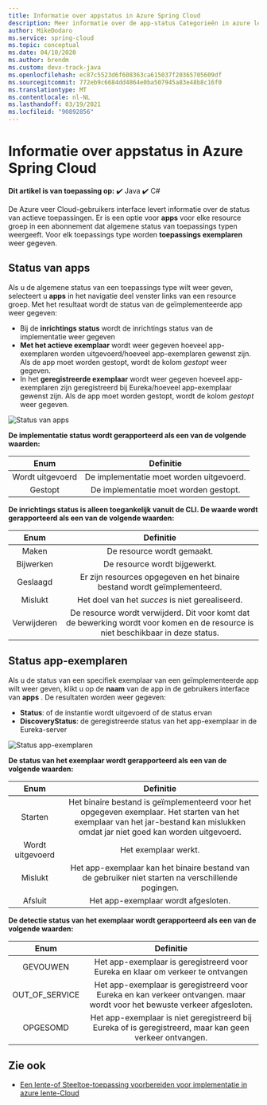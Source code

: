 ```yaml
---
title: Informatie over appstatus in Azure Spring Cloud
description: Meer informatie over de app-status Categorieën in azure lente Cloud
author: MikeDodaro
ms.service: spring-cloud
ms.topic: conceptual
ms.date: 04/10/2020
ms.author: brendm
ms.custom: devx-track-java
ms.openlocfilehash: ec87c5523d6f608363ca615037f20365705609df
ms.sourcegitcommit: 772eb9c6684dd4864e0ba507945a83e48b8c16f0
ms.translationtype: MT
ms.contentlocale: nl-NL
ms.lasthandoff: 03/19/2021
ms.locfileid: "90892856"
---
```

# <a name="understanding-app-status-in-azure-spring-cloud"></a>Informatie over appstatus in Azure Spring Cloud

**Dit artikel is van toepassing op:** ✔️ Java ✔️ C#

De Azure veer Cloud-gebruikers interface levert informatie over de status van actieve toepassingen.  Er is een optie voor **apps** voor elke resource groep in een abonnement dat algemene status van toepassings typen weergeeft.  Voor elk toepassings type worden **toepassings exemplaren** weer gegeven.

## <a name="apps-status"></a>Status van apps
Als u de algemene status van een toepassings type wilt weer geven, selecteert u **apps** in het navigatie deel venster links van een resource groep. Met het resultaat wordt de status van de geïmplementeerde app weer gegeven:

* Bij de **inrichtings status** wordt de inrichtings status van de implementatie weer gegeven
* **Met het actieve exemplaar** wordt weer gegeven hoeveel app-exemplaren worden uitgevoerd/hoeveel app-exemplaren gewenst zijn. Als de app moet worden gestopt, wordt de kolom *gestopt* weer gegeven.
* In het **geregistreerde exemplaar** wordt weer gegeven hoeveel app-exemplaren zijn geregistreerd bij Eureka/hoeveel app-exemplaar gewenst zijn. Als de app moet worden gestopt, wordt de kolom *gestopt* weer gegeven.


 ![Status van apps](media/spring-cloud-concept-app-status/apps-ui-status.png)

**De implementatie status wordt gerapporteerd als een van de volgende waarden:**

| Enum | Definitie |
|:--:|:----------------:|
| Wordt uitgevoerd | De implementatie moet worden uitgevoerd. |
| Gestopt | De implementatie moet worden gestopt. |

**De inrichtings status is alleen toegankelijk vanuit de CLI.  De waarde wordt gerapporteerd als een van de volgende waarden:**

| Enum | Definitie |
|:--:|:----------------:|
| Maken | De resource wordt gemaakt. |
| Bijwerken | De resource wordt bijgewerkt. |
| Geslaagd | Er zijn resources opgegeven en het binaire bestand wordt geïmplementeerd. |
| Mislukt | Het doel van het *succes* is niet gerealiseerd. |
| Verwijderen | De resource wordt verwijderd. Dit voor komt dat de bewerking wordt voor komen en de resource is niet beschikbaar in deze status. |

## <a name="app-instances-status"></a>Status app-exemplaren

Als u de status van een specifiek exemplaar van een geïmplementeerde app wilt weer geven, klikt u op de **naam** van de app in de gebruikers interface van **apps** . De resultaten worden weer gegeven:
* **Status**: of de instantie wordt uitgevoerd of de status ervan
* **DiscoveryStatus**: de geregistreerde status van het app-exemplaar in de Eureka-server

 ![Status app-exemplaren](media/spring-cloud-concept-app-status/apps-ui-instance-status.png)

**De status van het exemplaar wordt gerapporteerd als een van de volgende waarden:**

| Enum | Definitie |
|:--:|:----------------:|
| Starten | Het binaire bestand is geïmplementeerd voor het opgegeven exemplaar. Het starten van het exemplaar van het jar-bestand kan mislukken omdat jar niet goed kan worden uitgevoerd. |
| Wordt uitgevoerd | Het exemplaar werkt. |
| Mislukt | Het app-exemplaar kan het binaire bestand van de gebruiker niet starten na verschillende pogingen. |
| Afsluit | Het app-exemplaar wordt afgesloten. |

**De detectie status van het exemplaar wordt gerapporteerd als een van de volgende waarden:**

| Enum | Definitie |
|:--:|:----------------:|
| GEVOUWEN | Het app-exemplaar is geregistreerd voor Eureka en klaar om verkeer te ontvangen |
| OUT_OF_SERVICE | Het app-exemplaar is geregistreerd voor Eureka en kan verkeer ontvangen. maar wordt voor het bewuste verkeer afgesloten. |
| OPGESOMD | Het app-exemplaar is niet geregistreerd bij Eureka of is geregistreerd, maar kan geen verkeer ontvangen. |


## <a name="see-also"></a>Zie ook
* [Een lente-of Steeltoe-toepassing voorbereiden voor implementatie in azure lente-Cloud](spring-cloud-tutorial-prepare-app-deployment.md)